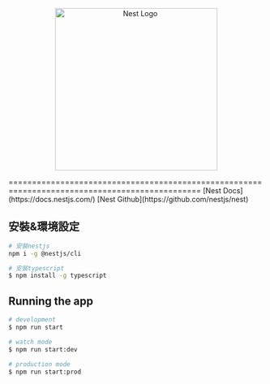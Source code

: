 <p align="center">
  <a href="http://nestjs.com/" target="blank"><img src="https://nestjs.com/img/logo_text.svg" width="320" alt="Nest Logo" /></a>
</p>
===============================================================================================
[Nest Docs](https://docs.nestjs.com/)
[Nest Github](https://github.com/nestjs/nest)

## 安裝&環境設定

```bash
# 安裝nestjs
npm i -g @nestjs/cli

# 安裝typescript
$ npm install -g typescript
```

## Running the app

```bash
# development
$ npm run start

# watch mode
$ npm run start:dev

# production mode
$ npm run start:prod
```
